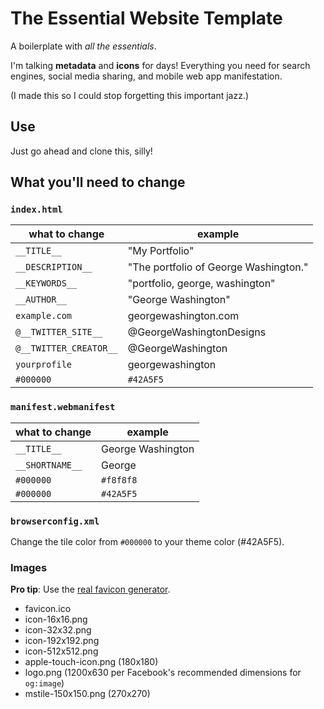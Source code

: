 # The Essential Website Template

A boilerplate with _all the essentials_.

I'm talking **metadata** and **icons** for days!
Everything you need for search engines, social media sharing, and mobile web app manifestation.

(I made this so I could stop forgetting this important jazz.)

## Use

Just go ahead and clone this, silly!

## What you'll need to change

### `index.html`

| what to change         | example                               |
| ---------------------- | ------------------------------------- |
| `__TITLE__`            | "My Portfolio"                        |
| `__DESCRIPTION__`      | "The portfolio of George Washington." |
| `__KEYWORDS__`         | "portfolio, george, washington"       |
| `__AUTHOR__`           | "George Washington"                   |
| `example.com`          | georgewashington.com                  |
| `@__TWITTER_SITE__`    | @GeorgeWashingtonDesigns              |
| `@__TWITTER_CREATOR__` | @GeorgeWashington                     |
| `yourprofile`          | georgewashington                      |
| `#000000`              | `#42A5F5`                             |

### `manifest.webmanifest`

| what to change  | example           |
| --------------- | ----------------- |
| `__TITLE__`     | George Washington |
| `__SHORTNAME__` | George            |
| `#000000`       | `#f8f8f8`         |
| `#000000`       | `#42A5F5`         |

### `browserconfig.xml`

Change the tile color from `#000000` to your theme color (#42A5F5).

### Images

**Pro tip**: Use the [real favicon generator](http://realfavicongenerator.net/).

- favicon.ico
- icon-16x16.png
- icon-32x32.png
- icon-192x192.png
- icon-512x512.png
- apple-touch-icon.png (180x180)
- logo.png (1200x630 per Facebook's recommended dimensions for `og:image`)
- mstile-150x150.png (270x270)
